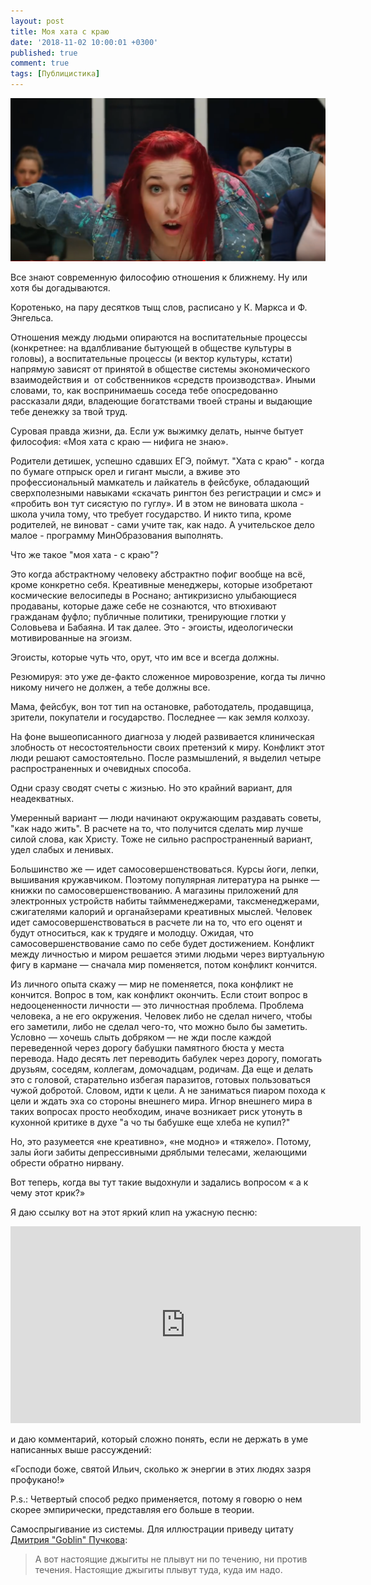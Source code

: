 ```yaml
---
layout: post
title: Моя хата с краю
date: '2018-11-02 10:00:01 +0300'
published: true
comment: true
tags: [Публицистика]
---
```

![Йоба]( /image/iowa.png)

Все знают современную философию отношения к ближнему. Ну или хотя бы догадываются.
 
Коротенько, на пару десятков тыщ слов, расписано у К. Маркса и Ф. Энгельса. 
 
Отношения между людьми опираются на воспитательные процессы (конкретнее: на вдалбливание бытующей в обществе культуры в головы), а воспитательные процессы (и вектор культуры, кстати) напрямую зависят от принятой в обществе системы экономического взаимодействия и  от собственников «средств производства». Иными словами, то, как воспринимаешь соседа тебе опосредованно рассказали дяди, владеющие богатствами твоей страны и выдающие тебе денежку за твой труд.
 
Суровая правда жизни, да. Если уж выжимку делать, нынче бытует философия:
«Моя хата с краю — нифига не знаю».
 
Родители детишек, успешно сдавших ЕГЭ, поймут. "Хата с краю" - когда по бумаге отпрыск орел и гигант мысли, а вживе это профессиональный мамкатель и лайкатель в фейсбуке, обладающий сверхполезными навыками «скачать рингтон без регистрации и смс» и «пробить вон тут сисястую по гуглу». И в этом не виновата школа - школа учила тому, что требует государство. И никто типа, кроме родителей, не виноват - сами учите так, как надо. А учительское дело малое -  программу МинОбразования выполнять.
 
Что же такое "моя хата - с краю"? 
 
Это когда абстрактному человеку абстрактно пофиг вообще на всё, кроме конкретно себя. Креативные менеджеры, которые изобретают космические велосипеды в Роснано; антикризисно улыбающиеся продаваны, которые даже себе не сознаются, что втюхивают гражданам фуфло; публичные политики, тренирующие глотки у Соловьева и Бабаяна. И так далее. Это - эгоисты, идеологически мотивированные на эгоизм.
 
Эгоисты, которые чуть что, орут, что им все и всегда должны.
 
Резюмируя: это уже де-факто сложенное мировозрение, когда ты лично никому ничего не должен, а тебе должны все.

Мама, фейсбук, вон тот тип на остановке, работодатель, продавщица, зрители, покупатели и государство. Последнее — как земля колхозу.
 
На фоне вышеописанного диагноза у людей развивается клиническая злобность от несостоятельности своих претензий к миру. Конфликт этот люди решают самостоятельно. После размышлений, я выделил четыре распространенных и очевидных способа.
 
Одни сразу сводят счеты с жизнью. Но это крайний вариант, для неадекватных.
 
Умеренный вариант — люди начинают окружающим раздавать советы, "как надо жить". В расчете на то, что получится сделать мир лучше силой слова, как Христу. Тоже не сильно распространенный вариант, удел слабых и ленивых.
 
Большинство же — идет самосовершенствоваться. Курсы йоги, лепки, вышивания кружавчиком. Поэтому популярная  литература на рынке — книжки по самосовершенствованию. А магазины приложений для электронных устройств набиты таймменеджерами, таксменеджерами, сжигателями калорий и органайзерами креативных мыслей. Человек идет самосовершенствоваться в расчете ли на то, что его оценят и будут относиться, как к трудяге и молодцу. Ожидая, что самосовершенствование само по себе будет достижением. Конфликт между личностью и миром решается этими людьми через виртуальную фигу в кармане — сначала мир поменяется, потом конфликт кончится.
 
Из личного опыта скажу — мир не поменяется, пока конфликт не кончится. Вопрос в том, как конфликт окончить. Если стоит вопрос в недооцененности личности — это личностная проблема. Проблема человека, а не его окружения. Человек либо не сделал ничего, чтобы его заметили, либо не сделал чего-то, что можно было бы заметить. Условно — хочешь слыть добряком — не жди после каждой переведенной через дорогу бабушки памятного бюста у места перевода. Надо десять лет переводить бабулек через дорогу, помогать друзьям, соседям, коллегам, домочадцам, родичам. Да еще и делать это с головой, старательно избегая паразитов, готовых пользоваться чужой добротой. Словом, идти к цели. А не заниматься пиаром похода к цели и ждать эха со стороны внешнего мира. Игнор внешнего мира в таких вопросах просто необходим, иначе возникает риск утонуть в кухонной критике в духе "а чо ты бабушке еще хлеба не купил?" 
 
Но, это разумеется «не креативно», «не модно» и «тяжело». Потому, залы йоги забиты депрессивными дряблыми телесами, желающими обрести обратно нирвану.
 
Вот теперь, когда вы тут такие выдохнули и задались вопросом « а к чему этот крик?»
 
Я даю ссылку вот на этот яркий клип на ужасную песню: 
<iframe width="560" height="315" src="https://www.youtube.com/embed/d9eSfSACgmI" frameborder="0" allow="autoplay; encrypted-media" allowfullscreen></iframe>
 
и даю комментарий, который сложно понять, если не держать в уме написанных выше рассуждений:
 
«Господи боже, святой Ильич, сколько ж энергии в этих людях зазря профукано!»
 
P.s.: Четвертый способ редко применяется, потому я говорю о нем скорее эмпирически, представляя его больше в теории.
 
Самоспрыгивание из системы. Для иллюстрации приведу цитату [Дмитрия "Goblin" Пучкова](http://oper.ru/):
 
>А вот настоящие джыгиты не плывут ни по течению, ни против течения.
>Настоящие джыгиты плывут туда, куда им надо.